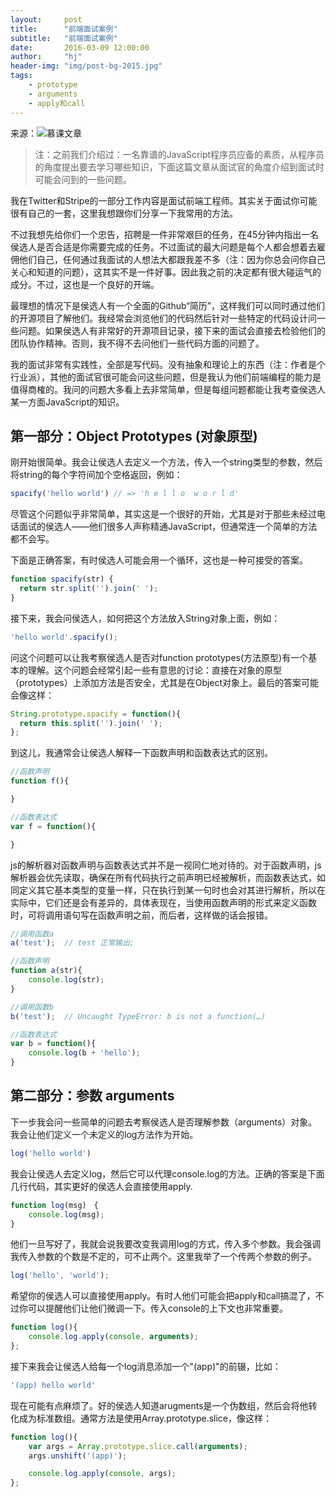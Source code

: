```yaml
---
layout:     post
title:      "前端面试案例"
subtitle:   "前端面试案例"
date:       2016-03-09 12:00:00
author:     "hj"
header-img: "img/post-bg-2015.jpg"
tags:
    - prototype
    - arguments
    - apply和call
---
```


来源：![慕课文章](http://www.imooc.com/article/4379)

> 注：之前我们介绍过：一名靠谱的JavaScript程序员应备的素质，从程序员的角度提出要去学习哪些知识，下面这篇文章从面试官的角度介绍到面试时可能会问到的一些问题。

我在Twitter和Stripe的一部分工作内容是面试前端工程师。其实关于面试你可能很有自己的一套，这里我想跟你们分享一下我常用的方法。

不过我想先给你们一个忠告，招聘是一件非常艰巨的任务，在45分钟内指出一名侯选人是否合适是你需要完成的任务。不过面试的最大问题是每个人都会想着去雇佣他们自己，任何通过我面试的人想法大都跟我差不多（注：因为你总会问你自己关心和知道的问题），这其实不是一件好事。因此我之前的决定都有很大碰运气的成分。不过，这也是一个良好的开端。

最理想的情况下是侯选人有一个全面的Github“简历”，这样我们可以同时通过他们的开源项目了解他们。我经常会浏览他们的代码然后针对一些特定的代码设计问一些问题。如果侯选人有非常好的开源项目记录，接下来的面试会直接去检验他们的团队协作精神。否则，我不得不去问他们一些代码方面的问题了。

我的面试非常有实践性，全部是写代码。没有抽象和理论上的东西（注：作者是个行业派），其他的面试官很可能会问这些问题，但是我认为他们前端编程的能力是值得商榷的。我问的问题大多看上去非常简单，但是每组问题都能让我考查侯选人某一方面JavaScript的知识。

## 第一部分：Object Prototypes (对象原型)

刚开始很简单。我会让侯选人去定义一个方法，传入一个string类型的参数，然后将string的每个字符间加个空格返回，例如：

```javascript
spacify('hello world') // => 'h e l l o  w o r l d'
```

尽管这个问题似乎非常简单，其实这是一个很好的开始，尤其是对于那些未经过电话面试的侯选人——他们很多人声称精通JavaScript，但通常连一个简单的方法都不会写。

下面是正确答案，有时侯选人可能会用一个循环，这也是一种可接受的答案。

```javascript
function spacify(str) {
  return str.split('').join(' ');
}
```

接下来，我会问侯选人，如何把这个方法放入String对象上面，例如：

```javascript
'hello world'.spacify();
```

问这个问题可以让我考察侯选人是否对function prototypes(方法原型)有一个基本的理解。这个问题会经常引起一些有意思的讨论：直接在对象的原型（prototypes）上添加方法是否安全，尤其是在Object对象上。最后的答案可能会像这样：

```javascript
String.prototype.spacify = function(){
  return this.split('').join(' ');
};
```

到这儿，我通常会让侯选人解释一下函数声明和函数表达式的区别。

```javascript
//函数声明
function f(){

}

//函数表达式
var f = function(){

}
```

js的解析器对函数声明与函数表达式并不是一视同仁地对待的。对于函数声明，js解析器会优先读取，确保在所有代码执行之前声明已经被解析，而函数表达式，如同定义其它基本类型的变量一样，只在执行到某一句时也会对其进行解析，所以在实际中，它们还是会有差异的，具体表现在，当使用函数声明的形式来定义函数时，可将调用语句写在函数声明之前，而后者，这样做的话会报错。

```javascript
//调用函数a
a('test');  // test 正常输出;

//函数声明
function a(str){
    console.log(str);
}

//调用函数b
b('test');  // Uncaught TypeError: b is not a function(…)

//函数表达式
var b = function(){
    console.log(b + 'hello');
}
```

## 第二部分：参数 arguments

下一步我会问一些简单的问题去考察侯选人是否理解参数（arguments）对象。我会让他们定义一个未定义的log方法作为开始。

```javascript
log('hello world')
```

我会让侯选人去定义log，然后它可以代理console.log的方法。正确的答案是下面几行代码，其实更好的侯选人会直接使用apply.

```javascript
function log(msg)　{
    console.log(msg);
}
```

他们一旦写好了，我就会说我要改变我调用log的方式，传入多个参数。我会强调我传入参数的个数是不定的，可不止两个。这里我举了一个传两个参数的例子。

```javascript
log('hello', 'world');
```

希望你的侯选人可以直接使用apply。有时人他们可能会把apply和call搞混了，不过你可以提醒他们让他们微调一下。传入console的上下文也非常重要。

```javascript
function log(){
    console.log.apply(console, arguments);
};
```

接下来我会让侯选人给每一个log消息添加一个"(app)"的前辍，比如：

```javascript
'(app) hello world'
```

现在可能有点麻烦了。好的侯选人知道arugments是一个伪数组，然后会将他转化成为标准数组。通常方法是使用Array.prototype.slice，像这样：

```javascript
function log(){
    var args = Array.prototype.slice.call(arguments);
    args.unshift('(app)');

    console.log.apply(console, args);
};
```